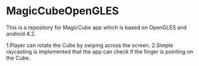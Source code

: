 # MagicCubeOpenGLES
This is a repository for MagicCube app which is based on OpenGLES and android 4.2.

1.Player can rotate the Cube by swiping across the screen.
2.Simple raycasting is implemented that the app can check if the finger is pointing on the Cube.
